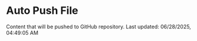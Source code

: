 # Auto Push File

Content that will be pushed to GitHub repository.
Last updated: 06/28/2025, 04:49:05 AM